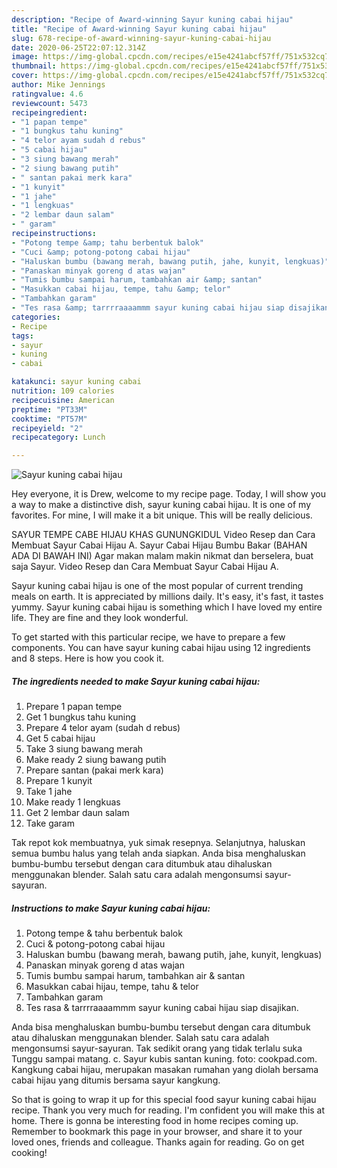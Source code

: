 ```yaml
---
description: "Recipe of Award-winning Sayur kuning cabai hijau"
title: "Recipe of Award-winning Sayur kuning cabai hijau"
slug: 678-recipe-of-award-winning-sayur-kuning-cabai-hijau
date: 2020-06-25T22:07:12.314Z
image: https://img-global.cpcdn.com/recipes/e15e4241abcf57ff/751x532cq70/sayur-kuning-cabai-hijau-foto-resep-utama.jpg
thumbnail: https://img-global.cpcdn.com/recipes/e15e4241abcf57ff/751x532cq70/sayur-kuning-cabai-hijau-foto-resep-utama.jpg
cover: https://img-global.cpcdn.com/recipes/e15e4241abcf57ff/751x532cq70/sayur-kuning-cabai-hijau-foto-resep-utama.jpg
author: Mike Jennings
ratingvalue: 4.6
reviewcount: 5473
recipeingredient:
- "1 papan tempe"
- "1 bungkus tahu kuning"
- "4 telor ayam sudah d rebus"
- "5 cabai hijau"
- "3 siung bawang merah"
- "2 siung bawang putih"
- " santan pakai merk kara"
- "1 kunyit"
- "1 jahe"
- "1 lengkuas"
- "2 lembar daun salam"
- " garam"
recipeinstructions:
- "Potong tempe &amp; tahu berbentuk balok"
- "Cuci &amp; potong-potong cabai hijau"
- "Haluskan bumbu (bawang merah, bawang putih, jahe, kunyit, lengkuas)"
- "Panaskan minyak goreng d atas wajan"
- "Tumis bumbu sampai harum, tambahkan air &amp; santan"
- "Masukkan cabai hijau, tempe, tahu &amp; telor"
- "Tambahkan garam"
- "Tes rasa &amp; tarrrraaaammm sayur kuning cabai hijau siap disajikan."
categories:
- Recipe
tags:
- sayur
- kuning
- cabai

katakunci: sayur kuning cabai 
nutrition: 109 calories
recipecuisine: American
preptime: "PT33M"
cooktime: "PT57M"
recipeyield: "2"
recipecategory: Lunch

---
```



![Sayur kuning cabai hijau](https://img-global.cpcdn.com/recipes/e15e4241abcf57ff/751x532cq70/sayur-kuning-cabai-hijau-foto-resep-utama.jpg)

Hey everyone, it is Drew, welcome to my recipe page. Today, I will show you a way to make a distinctive dish, sayur kuning cabai hijau. It is one of my favorites. For mine, I will make it a bit unique. This will be really delicious.

SAYUR TEMPE CABE HIJAU KHAS GUNUNGKIDUL Video Resep dan Cara Membuat Sayur Cabai Hijau A. Sayur Cabai Hijau Bumbu Bakar (BAHAN ADA DI BAWAH INI) Agar makan malam makin nikmat dan berselera, buat saja Sayur. Video Resep dan Cara Membuat Sayur Cabai Hijau A.

Sayur kuning cabai hijau is one of the most popular of current trending meals on earth. It is appreciated by millions daily. It's easy, it's fast, it tastes yummy. Sayur kuning cabai hijau is something which I have loved my entire life. They are fine and they look wonderful.


To get started with this particular recipe, we have to prepare a few components. You can have sayur kuning cabai hijau using 12 ingredients and 8 steps. Here is how you cook it.

<!--inarticleads1-->

##### The ingredients needed to make Sayur kuning cabai hijau:

1. Prepare 1 papan tempe
1. Get 1 bungkus tahu kuning
1. Prepare 4 telor ayam (sudah d rebus)
1. Get 5 cabai hijau
1. Take 3 siung bawang merah
1. Make ready 2 siung bawang putih
1. Prepare  santan (pakai merk kara)
1. Prepare 1 kunyit
1. Take 1 jahe
1. Make ready 1 lengkuas
1. Get 2 lembar daun salam
1. Take  garam


Tak repot kok membuatnya, yuk simak resepnya. Selanjutnya, haluskan semua bumbu halus yang telah anda siapkan. Anda bisa menghaluskan bumbu-bumbu tersebut dengan cara ditumbuk atau dihaluskan menggunakan blender. Salah satu cara adalah mengonsumsi sayur-sayuran. 

<!--inarticleads2-->

##### Instructions to make Sayur kuning cabai hijau:

1. Potong tempe &amp; tahu berbentuk balok
1. Cuci &amp; potong-potong cabai hijau
1. Haluskan bumbu (bawang merah, bawang putih, jahe, kunyit, lengkuas)
1. Panaskan minyak goreng d atas wajan
1. Tumis bumbu sampai harum, tambahkan air &amp; santan
1. Masukkan cabai hijau, tempe, tahu &amp; telor
1. Tambahkan garam
1. Tes rasa &amp; tarrrraaaammm sayur kuning cabai hijau siap disajikan.


Anda bisa menghaluskan bumbu-bumbu tersebut dengan cara ditumbuk atau dihaluskan menggunakan blender. Salah satu cara adalah mengonsumsi sayur-sayuran. Tak sedikit orang yang tidak terlalu suka Tunggu sampai matang. c. Sayur kubis santan kuning. foto: cookpad.com. Kangkung cabai hijau, merupakan masakan rumahan yang diolah bersama cabai hijau yang ditumis bersama sayur kangkung. 

So that is going to wrap it up for this special food sayur kuning cabai hijau recipe. Thank you very much for reading. I'm confident you will make this at home. There is gonna be interesting food in home recipes coming up. Remember to bookmark this page in your browser, and share it to your loved ones, friends and colleague. Thanks again for reading. Go on get cooking!
